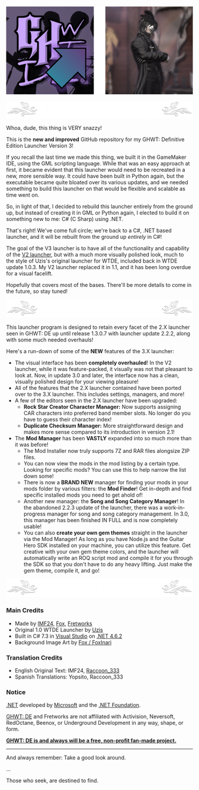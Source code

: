 <!-- - - - - - - - - - - - - - - - - - - - - - - -->
<!--
    GHWT: Definitive Edition Launcher V3 Readme
    Written by IMF24
-->
<!-- - - - - - - - - - - - - - - - - - - - - - - -->

<!-- - - - - - - - - - - - - - - - - - - - - - - -->
<!-- -- TOP ICON GROUP - - - - - - - - - - - - - -->
<!-- - - - - - - - - - - - - - - - - - - - - - - -->
<div align="center">

![](readme_assets/icon_logo_group.png)

</div>

<!-- - - - - - - - - - - - - - - - - - - - - - - -->
<!-- -- TOP BANNER - - - - - - - - - - - - - - - -->
<!-- - - - - - - - - - - - - - - - - - - - - - - -->
<div align="center">

![](readme_assets/readme_banner_title.png)

</div>

Whoa, dude, this thing is VERY snazzy!

This is the **new and improved** GitHub repository for my GHWT: Definitive Edition Launcher Version 3!

If you recall the last time we made this thing, we built it in the GameMaker IDE, using the GML scripting language. While that was an easy approach at first, it became evident that this launcher would need to be recreated in a new, more sensible way. It could have been built in Python again, but the executable became quite bloated over its various updates, and we needed something to build this launcher on that would be flexible and scalable as time went on.

So, in light of that, I decided to rebuild this launcher entirely from the ground up, but instead of creating it in GML or Python again, I elected to build it on something new to me: C# (C Sharp) using .NET.

That's right! We've come full circle; we're back to a C#, .NET based launcher, and it will be rebuilt from the ground up *entirely* in C#!

The goal of the V3 launcher is to have all of the functionality and capability of the [V2 launcher](https://github.com/IMF24/WTDE-Launcher), but with a much more visually polished look, much to the style of Uzis's original launcher for WTDE, included back in WTDE update 1.0.3. My V2 launcher replaced it in 1.1, and it has been long overdue for a visual facelift.

Hopefully that covers most of the bases. There'll be more details to come in the future, so stay tuned!

<!-- - - - - - - - - - - - - - - - - - - - - - - -->
<!-- -- NEW AND RETURNING FEATURES BANNER -- - - -->
<!-- - - - - - - - - - - - - - - - - - - - - - - -->
<div align="center">

![](readme_assets/readme_banner_features.png)

</div>

This launcher program is designed to retain every facet of the 2.X launcher seen in GHWT: DE up until release 1.3.0.7 with launcher update 2.2.2, along with some much needed overhauls!

Here's a run-down of some of the **NEW** features of the 3.X launcher:
- The visual interface has been **completely overhauled**! In the V2 launcher, while it was feature-packed, it visually was not that pleasant to look at. Now, in update 3.0 and later, the interface now has a clean, visually polished design for your viewing pleasure!
- All of the features that the 2.X launcher contained have been ported over to the 3.X launcher. This includes settings, managers, and more!
- A few of the editors seen in the 2.X launcher have been upgraded:
  - **Rock Star Creator Character Manager:** Now supports assigning CAR characters into preferred band member slots. No longer do you have to guess their character index!
  - **Duplicate Checksum Manager:** More straightforward design and makes more sense compared to its introduction in version 2.1!
- The **Mod Manager** has been **VASTLY** expanded into so much more than it was before!
  - The Mod Installer now truly supports 7Z and RAR files alongsize ZIP files.
  - You can now view the mods in the mod listing by a certain type. Looking for specific mods? You can use this to help narrow the list down some!
  - There is now a **BRAND NEW** manager for finding your mods in your mods folder by various filters: the **Mod Finder**! Get in-depth and find specific installed mods you need to get ahold of!
  - Another new manager: the **Song and Song Category Manager**! In the abandoned 2.2.3 update of the launcher, there was a work-in-progress manager for song and song category management. In 3.0, this manager has been finished IN FULL and is now completely usable!
  - You can also **create your own gem themes** straight in the launcher via the Mod Manager! As long as you have Node.js and the Guitar Hero SDK installed on your machine, you can utilize this feature. Get creative with your own gem theme colors, and the launcher will automatically write an ROQ script mod and compile it for you through the SDK so that you don't have to do any heavy lifting. Just make the gem theme, compile it, and go!

<!-- - - - - - - - - - - - - - - - - - - - - - - -->
<!-- -- CREDITS BANNER - - - - - - - - - - - - - -->
<!-- - - - - - - - - - - - - - - - - - - - - - - -->
<div align="center">

![](readme_assets/readme_banner_credits.png)

</div>

### Main Credits
- Made by [IMF24](https://youtube.com/@IMF24), [Fox](https://youtube.com/@Fox-Inari), [Fretworks](https://gitgud.io/fretworks)
- Original 1.0 WTDE Launcher by [Uzis](https://youtube.com/@ImUzis)
- Built in C# 7.3 in [Visual Studio](https://visualstudio.microsoft.com) on [.NET 4.6.2](https://dot.net)
- Background Image Art by [Fox / FoxInari](https://youtube.com/@Fox-Inari)

### Translation Credits
- English Original Text: IMF24, [Raccoon_333](https://youtube.com/@Raccoon_333)
- Spanish Translations: Yopsito, Raccoon_333

### Notice
[.NET](https://dot.net) developed by [Microsoft](https://microsoft.com) and the [.NET Foundation](https://dotnetfoundation.org).

[GHWT: DE](https://ghwt.de) and Fretworks are not affiliated with Activision, Neversoft, RedOctane, Beenox, or Underground Development in any way, shape, or form.

<u>**GHWT: DE is and always will be a free, non-profit fan-made project.**</u>

------------------------

And always remember: Take a good look around.

...

Those who seek, are destined to find.
